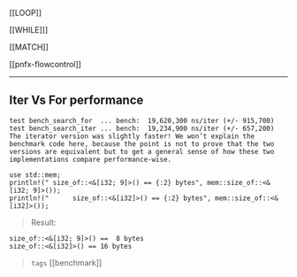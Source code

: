 [[LOOP]]

[[WHILE]]]

[[MATCH]]

[[pnfx-flowcontrol]]

---

## Iter Vs For performance

`test bench_search_for  ... bench:  19,620,300 ns/iter (+/- 915,700)`
`test bench_search_iter ... bench:  19,234,900 ns/iter (+/- 657,200)`
`The iterator version was slightly faster! We won’t explain the benchmark code here, because the point is not to prove that the two versions are equivalent but to get a general sense of how these two implementations compare performance-wise.`



```
use std::mem;
println!(" size_of::<&[i32; 9]>() == {:2} bytes", mem::size_of::<&[i32; 9]>());
println!("      size_of::<&[i32]>() == {:2} bytes", mem::size_of::<&[i32]>());
```
> Result:
```
size_of::<&[i32; 9]>() ==  8 bytes
size_of::<&[i32]>() == 16 bytes
```

> `tags` [[benchmark]]
